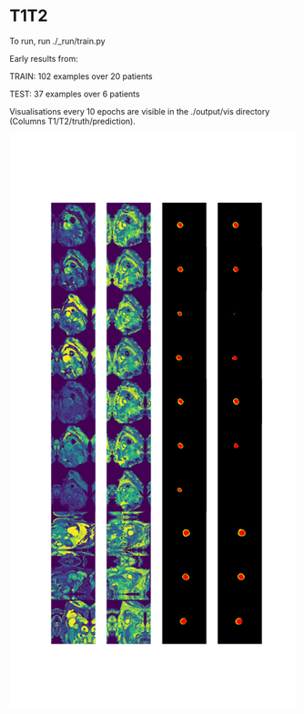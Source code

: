 # T1T2
 
To run, run ./_run/train.py

Early results from:

TRAIN: 102 examples over 20 patients

TEST:  37 examples over 6 patients

Visualisations every 10 epochs are visible in the ./output/vis directory (Columns T1/T2/truth/prediction).

![Epoch 530](https://github.com/jphdotam/T1T2/raw/master/output/vis/001/530.png)
